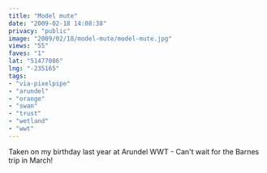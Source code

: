 ```yaml
---
title: "Model mute"
date: "2009-02-18 14:08:38"
privacy: "public"
image: "2009/02/18/model-mute/model-mute.jpg"
views: "55"
faves: "1"
lat: "51477086"
lng: "-235165"
tags:
- "via-pixelpipe"
- "arundel"
- "orange"
- "swan"
- "trust"
- "wetland"
- "wwt"
---
```

Taken on my birthday last year at Arundel WWT - Can't wait for the Barnes trip in March!<a href="/photos/2009/02/18/model-mute"></a>
